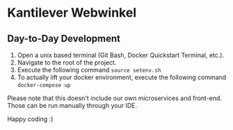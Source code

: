 # Kantilever Webwinkel

## Day-to-Day Development
1. Open a unix based terminal (Git Bash, Docker Quickstart Terminal, etc.).
2. Navigate to the root of the project.
3. Execute the following command `source setenv.sh`
4. To actually lift your docker environment, execute the following command `docker-compose up`

Please note that this doesn't include our own microservices and front-end. Those can be run manually through your IDE.

Happy coding :)
